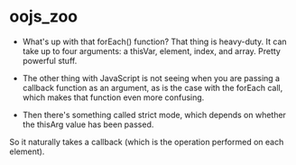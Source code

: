 oojs_zoo
========

- What's up with that forEach() function? That thing is heavy-duty. It  can take up to four arguments:
a thisVar, element, index, and array. Pretty powerful stuff.

- The other thing with JavaScript is not seeing when you are passing a callback function as an argument,
as is the case with the forEach call, which makes that function even more confusing.

- Then there's something called strict mode, which depends on whether the thisArg value has been passed.

So it naturally takes a callback (which is the operation performed on each element).

